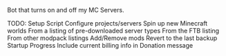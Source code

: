 Bot that turns on and off my MC Servers.

TODO:
Setup Script
Configure projects/servers
Spin up new Minecraft worlds
    From a listing of pre-downloaded server types
    From the FTB listing
    From other modpack listings
Add/Remove mods
Revert to the last backup
Startup Progress
Include current billing info in Donation message
